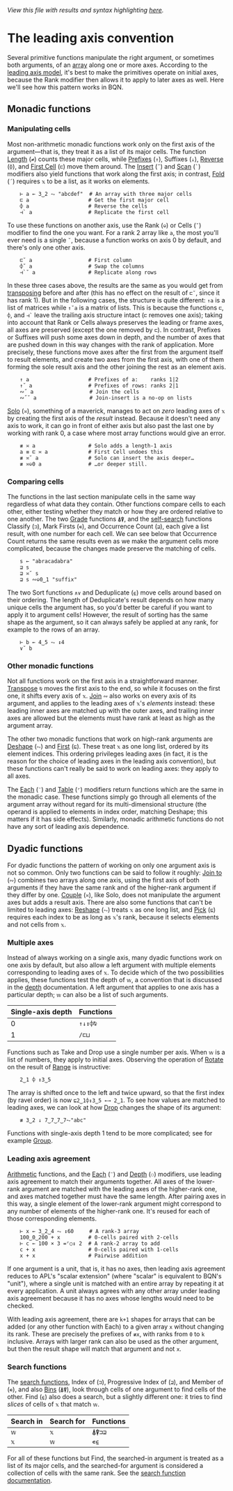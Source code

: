 *View this file with results and syntax highlighting [here](https://mlochbaum.github.io/BQN/doc/leading.html).*

# The leading axis convention

Several primitive functions manipulate the right argument, or sometimes both arguments, of an [array](array.md) along one or more axes. According to the [leading axis model](https://aplwiki.com/wiki/Leading_axis_theory), it's best to make the primitives operate on initial axes, because the Rank modifier then allows it to apply to later axes as well. Here we'll see how this pattern works in BQN.

## Monadic functions

### Manipulating cells

Most non-arithmetic monadic functions work only on the first axis of the argument—that is, they treat it as a list of its major cells. The function [Length](shape.md) (`≠`) counts these major cells, while [Prefixes](prefixes.md) (`↑`), Suffixes (`↓`), [Reverse](reverse.md) (`⌽`), and [First Cell](select.md) (`⊏`) move them around. The [Insert](fold.md#insert) (`˝`) and [Scan](scan.md) (`` ` ``) modifiers also yield functions that work along the first axis; in contrast, [Fold](fold.md) (`´`) requires `𝕩` to be a list, as it works on elements.

        ⊢ a ← 3‿2 ⥊ "abcdef"  # An array with three major cells
        ⊏ a                   # Get the first major cell
        ⌽ a                   # Reverse the cells
        ⊣` a                  # Replicate the first cell

To use these functions on another axis, use the Rank (`⎉`) or Cells (`˘`) modifier to find the one you want. For a rank 2 array like `a`, the most you'll ever need is a single `˘`, because a function works on axis 0 by default, and there's only one other axis.

        ⊏˘ a                  # First column
        ⌽˘ a                  # Swap the columns
        ⊣`˘ a                 # Replicate along rows

In these three cases above, the results are the same as you would get from [transposing](transpose.md) before and after (this has no effect on the result of `⊏˘`, since it has rank 1). But in the following cases, the structure is quite different: `↑a` is a list of matrices while `↑˘a` is a matrix of lists. This is because the functions `⊏`, `⌽`, and `` ⊣` `` leave the trailing axis structure intact (`⊏` removes one axis); taking into account that Rank or Cells always preserves the leading or frame axes, all axes are preserved (except the one removed by `⊏`). In contrast, Prefixes or Suffixes will push some axes down in depth, and the number of axes that are pushed down in this way changes with the rank of application. More precisely, these functions move axes after the first from the argument itself to result elements, and create two axes from the first axis, with one of them forming the sole result axis and the other joining the rest as an element axis.

        ↑ a                   # Prefixes of a:    ranks 1|2
        ↑˘ a                  # Prefixes of rows: ranks 2|1
        ∾˝ a                  # Join the cells
        ∾˝˘ a                 # Join-insert is a no-op on lists

[Solo](couple.md) (`≍`), something of a maverick, manages to act on *zero* leading axes of `𝕩` by creating the first axis of the *result* instead. Because it doesn't need any axis to work, it can go in front of either axis but also past the last one by working with rank 0, a case where most array functions would give an error.

        ≢ ≍ a                 # Solo adds a length-1 axis
        a ≡ ⊏ ≍ a             # First Cell undoes this
        ≢ ≍˘ a                # Solo can insert the axis deeper…
        ≢ ≍⎉0 a               # …or deeper still.

### Comparing cells

The functions in the last section manipulate cells in the same way regardless of what data they contain. Other functions compare cells to each other, either testing whether they match or how they are ordered relative to one another. The two [Grade](order.md) functions `⍋⍒`, and the [self-search](selfcmp.md) functions Classify (`⊐`), Mark Firsts (`∊`), and Occurrence Count (`⊒`), each give a list result, with one number for each cell. We can see below that Occurrence Count returns the same results even as we make the argument cells more complicated, because the changes made preserve the matching of cells.

        s ← "abracadabra"
        ⊒ s
        ⊒ ≍˘ s
        ⊒ s ∾⎉0‿1 "suffix"

The two Sort functions `∧∨` and Deduplicate (`⍷`) move cells around based on their ordering. The length of Deduplicate's result depends on how many unique cells the argument has, so you'd better be careful if you want to apply it to argument cells! However, the result of sorting has the same shape as the argument, so it can always safely be applied at any rank, for example to the rows of an array.

        ⊢ b ← 4‿5 ⥊ ↕4
        ∨˘ b

### Other monadic functions

Not all functions work on the first axis in a straightforward manner. [Transpose](transpose.md) `⍉` moves the first axis to the end, so while it focuses on the first one, it shifts every axis of `𝕩`. [Join](join.md) `∾` also works on every axis of its argument, and applies to the leading axes of `𝕩`'s *elements* instead: these leading inner axes are matched up with the outer axes, and trailing inner axes are allowed but the elements must have rank at least as high as the argument array.

The other two monadic functions that work on high-rank arguments are [Deshape](reshape.md#deshape) (`⥊`) and [First](pick.md#first) (`⊑`). These treat `𝕩` as one long list, ordered by its element indices. This ordering privileges leading axes (in fact, it is the reason for the choice of leading axes in the leading axis convention), but these functions can't really be said to work on leading axes: they apply to all axes.

The [Each](map.md) (`¨`) and [Table](map.md#table) (`⌜`) modifiers return functions which are the same in the monadic case. These functions simply go through all elements of the argument array without regard for its multi-dimensional structure (the operand is applied to elements in index order, matching Deshape; this matters if it has side effects). Similarly, monadic arithmetic functions do not have any sort of leading axis dependence.

## Dyadic functions

For dyadic functions the pattern of working on only one argument axis is not so common. Only two functions can be said to follow it roughly: [Join to](join.md) (`∾`) combines two arrays along one axis, using the first axis of both arguments if they have the same rank and of the higher-rank argument if they differ by one. [Couple](couple.md) (`≍`), like Solo, does not manipulate the argument axes but adds a result axis. There are also some functions that can't be limited to leading axes: [Reshape](reshape.md) (`⥊`) treats `𝕩` as one long list, and [Pick](pick.md) (`⊑`) requires each index to be as long as `𝕩`'s rank, because it selects elements and not cells from `𝕩`.

### Multiple axes

Instead of always working on a single axis, many dyadic functions work on one axis by default, but also allow a left argument with multiple elements corresponding to leading axes of `𝕩`. To decide which of the two possibilities applies, these functions test the depth of `𝕨`, a convention that is discussed in the [depth](depth.md#testing-depth-for-multiple-axis-primitives) documentation. A left argument that applies to one axis has a particular depth; `𝕨` can also be a list of such arguments.

| Single-axis depth | Functions
|-------------------|----------
| 0                 | `↑↓↕⌽⍉`
| 1                 | `/⊏⊔`

Functions such as Take and Drop use a single number per axis. When `𝕨` is a list of numbers, they apply to initial axes. Observing the operation of [Rotate](reverse.md#rotate) on the result of [Range](range.md) is instructive:

        2‿1 ⌽ ↕3‿5

The array is shifted once to the left and twice upward, so that the first index (by ravel order) is now `⊑2‿1⌽↕3‿5 ←→ 2‿1`. To see how values are matched to leading axes, we can look at how [Drop](take.md) changes the shape of its argument:

        ≢ 3‿2 ↓ 7‿7‿7‿7⥊"abc"

Functions with single-axis depth 1 tend to be more complicated; see for example [Group](group.md#multidimensional-grouping).

### Leading axis agreement

[Arithmetic](arithmetic.md) functions, and the [Each](map.md#each) (`¨`) and [Depth](depth.md#the-depth-modifier) (`⚇`) modifiers, use leading axis agreement to match their arguments together. All axes of the lower-rank argument are matched with the leading axes of the higher-rank one, and axes matched together must have the same length. After pairing axes in this way, a single element of the lower-rank argument might correspond to any number of elements of the higher-rank one. It's reused for each of those corresponding elements.

        ⊢ x ← 3‿2‿4 ⥊ ↕60     # A rank-3 array
        100‿0‿200 + x         # 0-cells paired with 2-cells
        ⊢ c ← 100 × 3 =⌜○↕ 2  # A rank-2 array to add
        c + x                 # 0-cells paired with 1-cells
        x + x                 # Pairwise addition

If one argument is a unit, that is, it has no axes, then leading axis agreement reduces to APL's "scalar extension" (where "scalar" is equivalent to BQN's "unit"), where a single unit is matched with an entire array by repeating it at every application. A unit always agrees with any other array under leading axis agreement because it has no axes whose lengths would need to be checked.

With leading axis agreement, there are `k+1` shapes for arrays that can be added (or any other function with Each) to a given array `x` without changing its rank. These are precisely the prefixes of `≢x`, with ranks from `0` to `k` inclusive. Arrays with larger rank can also be used as the other argument, but then the result shape will match that argument and not `x`.

### Search functions

The [search functions](search.md), Index of (`⊐`), Progressive Index of (`⊒`), and Member of (`∊`), and also [Bins](order.md#bins) (`⍋⍒`), look through cells of one argument to find cells of the other. Find (`⍷`) also does a search, but a slightly different one: it tries to find *slices* of cells of `𝕩` that match `𝕨`.

| Search in | Search for | Functions
|-----------|------------|----------
| `𝕨`       | `𝕩`        | `⍋⍒⊐⊒`
| `𝕩`       | `𝕨`        | `∊⍷`

For all of these functions but Find, the searched-in argument is treated as a list of its major cells, and the searched-for argument is considered a collection of cells with the same rank. See the [search function documentation](search.md#higher-ranks).
